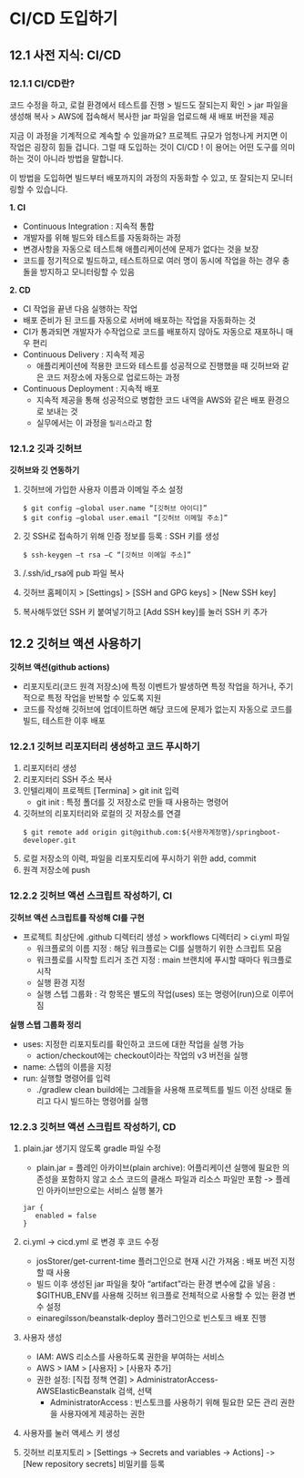 # CI/CD 도입하기

## 12.1 사전 지식: CI/CD

### 12.1.1 CI/CD란?
 코드 수정을 하고, 로컬 환경에서 테스트를 진행 > 빌드도 잘되는지 확인 > jar 파일을 생성해 복사 > AWS에 접속해서 복사한 jar 파일을 업로드해 새 배포 버전을 제공

지금 이 과정을 기계적으로 계속할 수 있을까요? 프로젝트 규모가 엄청나게 커지면 이 작업은 굉장히 힘들 겁니다. 그럴 때 도입하는 것이 CI/CD ! 이 용어는 어떤 도구를 의미하는 것이 아니라 방법을 말합니다. 

이 방법을 도입하면 빌드부터 배포까지의 과정의 자동화할 수 있고, 또 잘되는지 모니터링할 수 있습니다.

**1. CI**
- Continuous Integration : 지속적 통합
- 개발자를 위해 빌드와 테스트를 자동화하는 과정
- 변경사항을 자동으로 테스트해 애플리케이션에 문제가 없다는 것을 보장
- 코드를 정기적으로 빌드하고, 테스트하므로 여러 명이 동시에 작업을 하는 경우 충돌을 방지하고 모니터링할 수 있음

**2. CD**
- CI 작업을 끝낸 다음 실행하는 작업
- 배포 준비가 된 코드를 자동으로 서버에 배포하는 작업을 자동화하는 것
- CI가 통과되면 개발자가 수작업으로 코드를 배포하지 않아도 자동으로 재포하니 매우 편리
- Continuous Delivery : 지속적 제공
   - 애플리케이션에 적용한 코드와 테스트를 성공적으로 진행했을 때 깃허브와 같은 코드 저장소에 자동으로 업로드하는 과정
- Continuous Deployment : 지속적 배포
   - 지속적 제공을 통해 성공적으로 병합한 코드 내역을 AWS와 같은 배포 환경으로 보내는 것
   - 실무에서는 이 과정을 `릴리스`라고 함



### 12.1.2 깃과 깃허브

**깃허브와 깃 연동하기**
   1. 깃허브에 가입한 사용자 이름과 이메일 주소 설정
      ```
      $ git config —global user.name “[깃허브 아이디]”
      $ git config —global user.email “[깃허브 이메일 주소]”
      ```
    
   2. 깃 SSH로 접속하기 위해 인증 정보를 등록 : SSH 키를 생성
      ```
      $ ssh-keygen –t rsa –C “[깃허브 이메일 주소]”
      ```
   3. /.ssh/id_rsa에 pub 파일 복사
   4. 깃허브 홈페이지 > [Settings] > [SSH and GPG keys] > [New SSH key]
   5. 복사해두었던 SSH 키 붙여넣기하고 [Add SSH key]를 눌러 SSH 키 추가

## 12.2 깃허브 액션 사용하기

**깃허브 액션(github actions)**
   - 리포지토리(코드 원격 저장소)에 특정 이벤트가 발생하면 특정 작업을 하거나, 주기적으로 특정 작업을 반복할 수 있도록 지원
   - 코드를 작성해 깃허브에 업데이트하면 해당 코드에 문제가 없는지 자동으로 코드를 빌드, 테스트한 이후 배포

### 12.2.1 깃허브 리포지터리 생성하고 코드 푸시하기

1. 리포지터리 생성
2. 리포지터리 SSH 주소 복사
3. 인텔리제이 프로젝트 [Termina] > git init 입력
   - git init : 특정 폴더를 깃 저장소로 만들 때 사용하는 명령어
4. 깃허브의 리포지터리와 로컬의 깃 저장소를 연결
   ```
   $ git remote add origin git@github.com:${사용자계정명}/springboot-developer.git
   ```
5. 로컬 저장소의 이력, 파일을 리포지토리에 푸시하기 위한 add, commit
6. 원격 저장소에 push



### 12.2.2 깃허브 액션 스크립트 작성하기, CI
**깃허브 액션 스크립트를 작성해 CI를 구현**
- 프로젝트 최상단에 .github 디렉터리 생성 > workflows 디렉터리 > ci.yml 파일
   - 워크플로의 이름 지정 : 해당 워크플로는 CI를 실행하기 위한 스크립트 모음
   - 워크플로를 시작할 트리거 조건 지정 : main 브랜치에 푸시할 때마다 워크플로 시작
   - 실행 환경 지정
   - 실행 스텝 그룹화 : 각 항목은 별도의 작업(uses) 또는 명령어(run)으로 이루어짐

**실행 스텝 그룹화 정리**
- uses: 지정한 리포지토리를 확인하고 코드에 대한 작업을 실행 가능
   - action/checkout에는 checkout이라는 작업의 v3 버전을 실행
- name: 스텝의 이름을 지정
- run: 실행할 명령어를 입력
   - ./gradlew clean build에는 그레들을 사용해 프로젝트를 빌드 이전 상태로 돌리고 다시 빌드하는 명령어를 실행



### 12.2.3 깃허브 액션 스크립트 작성하기, CD
1. plain.jar 생기지 않도록 gradle 파일 수정
   - plain.jar = 플레인 아카이브(plain archive): 어플리케이션 실행에 필요한 의존성을 포함하지 않고 소스 코드의 클래스 파일과 리소스 파일만 포함 -> 플레인 아카이브만으로는 서비스 실행 불가

   ```
   jar {
      enabled = false
   }
   ```
2. ci.yml -> cicd.yml 로 변경 후 코드 수정
   - josStorer/get-current-time 플러그인으로 현재 시간 가져옴 : 배포 버전 지정할 때 사용
   - 빌드 이후 생성된 jar 파일을 찾아 “artifact”라는 환경 변수에 값을 넣음 : $GITHUB_ENV를 사용해 깃허브 워크플로 전체적으로 사용할 수 있는 환경 변수 설정
   - einaregilsson/beanstalk-deploy 플러그인으로 빈스토크 배포 진행
3. 사용자 생성
   - IAM: AWS 리소스를 사용하도록 권한을 부여하는 서비스
   - AWS > IAM > [사용자] > [사용자 추가]
   - 권한 설정: [직접 정책 연결] > AdministratorAccess-AWSElasticBeanstalk 검색, 선택
     - AdministratorAccess : 빈스토크를 사용하기 위해 필요한 모든 관리 권한을 사용자에게 제공하는 권한
4. 사용자를 눌러 액세스 키 생성
5. 깃허브 리포지토리 > [Settings -> Secrets and variables -> Actions] -> [New repository secrets] 비밀키를 등록